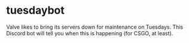 # tuesdaybot

Valve likes to bring its servers down for maintenance on Tuesdays.
This Discord bot will tell you when this is happening (for CSGO, at least).


